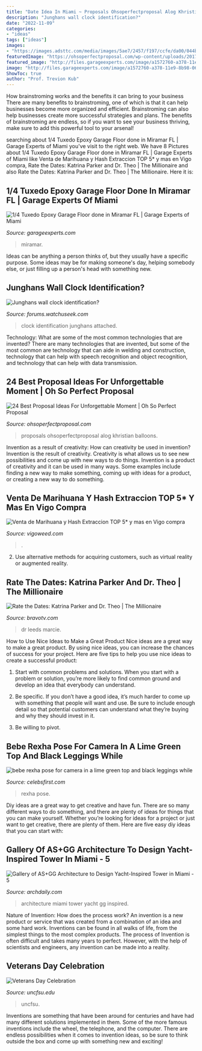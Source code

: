 ```yaml
---
title: "Date Idea In Miami ~ Proposals Ohsoperfectproposal Alog Khristian Balloons"
description: "Junghans wall clock identification?"
date: "2022-11-09"
categories:
- "ideas"
tags: ["ideas"]
images:
- "https://images.adsttc.com/media/images/5ae7/2457/f197/ccfe/da00/044b/large_jpg/AS100_0017404_VIEW_06_-_Exterior.jpg?1525097531"
featuredImage: "https://ohsoperfectproposal.com/wp-content/uploads/2017/09/best-proposal-ideas-man-propose-a-woman-flowers-chuyphoto-via-instagram.jpg"
featured_image: "http://files.garageexperts.com/image/a1572760-a378-11e9-8b98-06f65c93cb46"
image: "http://files.garageexperts.com/image/a1572760-a378-11e9-8b98-06f65c93cb46"
ShowToc: true
author: "Prof. Trevion Kub"
---
```



How brainstroming works and the benefits it can bring to your business
There are many benefits to brainstroming, one of which is that it can help businesses become more organized and efficient. Brainstroming can also help businesses create more successful strategies and plans. The benefits of brainstroming are endless, so if you want to see your business thriving, make sure to add this powerful tool to your arsenal!

	

		
searching about 1/4 Tuxedo Epoxy Garage Floor done in Miramar FL | Garage Experts of Miami you've visit to the right web. We have 8 Pictures about 1/4 Tuxedo Epoxy Garage Floor done in Miramar FL | Garage Experts of Miami like Venta de Marihuana y Hash Extraccion TOP 5* y mas en Vigo compra, Rate the Dates: Katrina Parker and Dr. Theo | The Millionaire and also Rate the Dates: Katrina Parker and Dr. Theo | The Millionaire. Here it is:
		
    
## 1/4 Tuxedo Epoxy Garage Floor Done In Miramar FL | Garage Experts Of Miami

<img loading=lazy src="http://files.garageexperts.com/image/a1572760-a378-11e9-8b98-06f65c93cb46" onerror="this.onerror=null;this.src='https://tse4.mm.bing.net/th?id=OIP.705AmpUOeCClklOOZIJc4QHaJ4&amp;pid=15.1';" alt="1/4 Tuxedo Epoxy Garage Floor done in Miramar FL | Garage Experts of Miami">

_Source: garageexperts.com_

>miramar. 

	

Ideas can be anything a person thinks of, but they usually have a specific purpose. Some ideas may be for making someone's day, helping somebody else, or just filling up a person's head with something new.

    
## Junghans Wall Clock Identification?

<img loading=lazy src="https://forums.watchuseek.com/attachment.php?attachmentid=258733&amp;stc=1&amp;d=1266439532" onerror="this.onerror=null;this.src='https://tse4.mm.bing.net/th?id=OIP.NMCV3ONdofRiLOBV0YJ-kwHaFj&amp;pid=15.1';" alt="Junghans wall clock identification?">

_Source: forums.watchuseek.com_

>clock identification junghans attached. 

	

Technology: What are some of the most common technologies that are invented?
There are many technologies that are invented, but some of the most common are technology that can aide in welding and construction, technology that can help with speech recognition and object recognition, and technology that can help with data transmission.

    
## 24 Best Proposal Ideas For Unforgettable Moment | Oh So Perfect Proposal

<img loading=lazy src="https://ohsoperfectproposal.com/wp-content/uploads/2017/09/best-proposal-ideas-man-propose-a-woman-flowers-chuyphoto-via-instagram.jpg" onerror="this.onerror=null;this.src='https://tse1.mm.bing.net/th?id=OIP.emJpw2XHuOq6KNjwIqA_JAHaLG&amp;pid=15.1';" alt="24 Best Proposal Ideas For Unforgettable Moment | Oh So Perfect Proposal">

_Source: ohsoperfectproposal.com_

>proposals ohsoperfectproposal alog khristian balloons. 

	

Invention as a result of creativity: How can creativity be used in invention?
Invention is the result of creativity. Creativity is what allows us to see new possibilities and come up with new ways to do things. Invention is a product of creativity and it can be used in many ways. Some examples include finding a new way to make something, coming up with ideas for a product, or creating a new way to do something.

    
## Venta De Marihuana Y Hash Extraccion TOP 5* Y Mas En Vigo Compra

<img loading=lazy src="https://vigoweed.com/wp-content/uploads/2020/09/IMG-20200728-WA0040-768x1024.jpg" onerror="this.onerror=null;this.src='https://tse3.mm.bing.net/th?id=OIP.8q9LX4UQxnUPk7Gdj6gLkQHaJ4&amp;pid=15.1';" alt="Venta de Marihuana y Hash Extraccion TOP 5* y mas en Vigo compra">

_Source: vigoweed.com_

>. 

	

2. Use alternative methods for acquiring customers, such as virtual reality or augmented reality.

    
## Rate The Dates: Katrina Parker And Dr. Theo | The Millionaire

<img loading=lazy src="https://www.bravotv.com/sites/bravo/files/styles/media-gallery-computer/public/legacy/images/photo/2014/01/Marcie-Leeds---Mixer.jpg?itok=SB9fqfaO" onerror="this.onerror=null;this.src='https://tse3.mm.bing.net/th?id=OIP.xozwXkV8_haNdV4HlJXvOgHaLH&amp;pid=15.1';" alt="Rate the Dates: Katrina Parker and Dr. Theo | The Millionaire">

_Source: bravotv.com_

>dr leeds marcie. 

	

How to Use Nice Ideas to Make a Great Product
Nice ideas are a great way to make a great product. By using nice ideas, you can increase the chances of success for your project. Here are five tips to help you use nice ideas to create a successful product:
1. Start with common problems and solutions. When you start with a problem or solution, you’re more likely to find common ground and develop an idea that everybody can understand.

2. Be specific. If you don’t have a good idea, it’s much harder to come up with something that people will want and use. Be sure to include enough detail so that potential customers can understand what they’re buying and why they should invest in it.

3. Be willing to pivot.

    
## Bebe Rexha Pose For Camera In A Lime Green Top And Black Leggings While

<img loading=lazy src="https://www.celebsfirst.com/wp-content/uploads/2019/04/bebe-rexha-pose-for-camera-in-a-lime-green-top-and-black-leggings-while-out-in-paris-france-120419_9.jpg" onerror="this.onerror=null;this.src='https://tse1.mm.bing.net/th?id=OIP.12994uSsk4mieAhU77mTlgHaLH&amp;pid=15.1';" alt="bebe rexha pose for camera in a lime green top and black leggings while">

_Source: celebsfirst.com_

>rexha pose. 

	

Diy ideas are a great way to get creative and have fun. There are so many different ways to do something, and there are plenty of ideas for things that you can make yourself. Whether you’re looking for ideas for a project or just want to get creative, there are plenty of them. Here are five easy diy ideas that you can start with: 

    
## Gallery Of AS+GG Architecture To Design Yacht-Inspired Tower In Miami - 5

<img loading=lazy src="https://images.adsttc.com/media/images/5ae7/2457/f197/ccfe/da00/044b/large_jpg/AS100_0017404_VIEW_06_-_Exterior.jpg?1525097531" onerror="this.onerror=null;this.src='https://tse3.mm.bing.net/th?id=OIP.S7S1WW053XyaUnZKiLaKKAHaMV&amp;pid=15.1';" alt="Gallery of AS+GG Architecture to Design Yacht-Inspired Tower in Miami - 5">

_Source: archdaily.com_

>architecture miami tower yacht gg inspired. 

	

Nature of Invention: How does the process work?
An invention is a new product or service that was created from a combination of an idea and some hard work. Inventions can be found in all walks of life, from the simplest things to the most complex products. The process of Invention is often difficult and takes many years to perfect. However, with the help of scientists and engineers, any invention can be made into a reality.

    
## Veterans Day Celebration

<img loading=lazy src="https://www.uncfsu.edu/assets/Images/News/VeteransDay.png" onerror="this.onerror=null;this.src='https://tse4.mm.bing.net/th?id=OIP.5tW8zF3ZObWOVt_dqYQYjAHaK4&amp;pid=15.1';" alt="Veterans Day Celebration">

_Source: uncfsu.edu_

>uncfsu. 

	

Inventions are something that have been around for centuries and have had many different solutions implemented in them. Some of the more famous inventions include the wheel, the telephone, and the computer. There are endless possibilities when it comes to invention ideas, so be sure to think outside the box and come up with something new and exciting!

